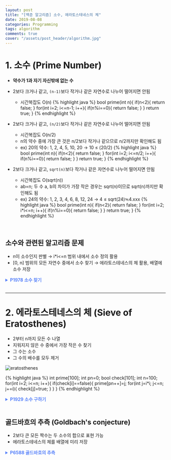 ```yaml
---
layout: post
title: "[백준 알고리즘] 소수, 에라토스테네스의 체"
date: 2019-08-08
categories: Programming
tags: algorithm
comments: true
cover: "/assets/post_header/algorithm.jpg"
---
```


# 1. 소수 (Prime Number)

* **약수가 1과 자기 자신밖에 없는 수**
* 2보다 크거나 같고, `(n-1)`보다 작거나 같은 자연수로 나누어 떨어지면 안됨
    * 시간복잡도 O(n)
{% highlight java %}
bool prime(int n){
    if(n<2){
        return false;
    }
    for(int i=2; i<=n-1; i++){
        if(n%i==0){
            return false;
        }
    }
    return true;
}
{% endhighlight %}

* 2보다 크거나 같고, `(n/2)`보다 작거나 같은 자연수로 나누어 떨어지면 안됨  
    * 시간복잡도 O(n/2)
    * n의 약수 중에 가장 큰 것은 n/2보다 작거나 같으므로 n/2까지만 확인해도 됨
    * ex) 20의 약수: 1, 2, 4, 5, 10, 20 → 10 ≤ (20/2)
{% highlight java %}
bool prime(int n){
    if(n<2){
        return false;
    }
    for(int i=2; i<=n/2; i++){
        if(n%i==0){
            return false;
        }
    }
    return true;
}
{% endhighlight %}

* 2보다 크거나 같고, `sqrt(n)`보다 작거나 같은 자연수로 나누어 떨어지면 안됨
    * 시간복잡도 O(sqrt(n))
    * ab=n; 두 수 a, b의 차이가 가장 작은 경우는 sqrt(n)이므로 sqrt(n)까지만 확인해도 됨
    * ex) 24의 약수: 1, 2, 3, 4, 6, 8, 12, 24 → 4 ≤ sqrt(24)≒4.xxx
{% highlight java %}
bool prime(int n){
    if(n<2){
        return false;
    }
    for(int i=2; i*i<=n; i++){
        if(n%i==0){
            return false;
        }
    }
    return true;
}
{% endhighlight %}

<br>

## 소수와 관련된 알고리즘 문제  
* n이 소수인지 판별 → i*i<=n 범위 내에서 소수 정의 활용
* [0, n] 범위의 모든 자연수 중에서 소수 찾기 → 에라토스테네스의 체 활용, 배열에 소수 저장

<details>
<summary style="color: #5882FA; font-weight: bold;">P1978 소수 찾기</summary>
<div markdown="1">

[https://www.acmicpc.net/problem/1978][baekjoon-1978]  
  
{% highlight java %}
import java.util.Scanner;

public class P1978 {
	public static void main(String[] args) {
		Scanner sc = new Scanner(System.in);
		
		int n = sc.nextInt();
		int cnt = 0;
		
		for(int i=0; i<n; i++) {
			int a = sc.nextInt();
			if(isPrime(a)) {
				cnt++;
			}
		}
		System.out.println(cnt);
		sc.close();
	}
	
	public static boolean isPrime(int n) {
		if(n<2) {
			return false;
		}
		for(int i=2; i*i<=n; i++) {
			if(n%i==0) {
				return false;
			}
		}
		return true;
	}
}
{% endhighlight %}  
</div>
</details>  

<br>

---

# 2. 에라토스테네스의 체 (Sieve of Eratosthenes)

* 2부터 n까지 모든 수 나열
* 지워지지 않은 수 중에서 가장 작은 수 찾기
* 그 수는 소수
* 그 수의 배수를 모두 제거

![eratosthenes](https://user-images.githubusercontent.com/40786985/67957339-c67d9d80-fc38-11e9-9c83-3249968597cf.png)

{% highlight java %}
int prime[100];
int pn=0;
bool check[101];
int n=100;
for(int i=2; i<=n; i++){
    if(check[i]==false){
        prime[pn++]=j;
        for(int j=i*i; j<=n; j+=i){
            check[j]=true;
        }
    }
}
{% endhighlight %}

<details>
<summary style="color: #5882FA; font-weight: bold;">P1929 소수 구하기</summary>
<div markdown="1">

[https://www.acmicpc.net/problem/1929][baekjoon-1929]  
  
{% highlight java %}
import java.util.Scanner;

public class Main {
	public static void main(String[] args) {
		Scanner sc = new Scanner(System.in);
	
		int m = sc.nextInt();
		int n = sc.nextInt();
		
		int[] numArr = new int[n+1];
		for(int i=2; i<=n; i++) {
			numArr[i] = i;
		}
		
		for(int i=2; i<=n; i++) {
			if(numArr[i]==0) {
				continue;
			}
			for(int j=i+i; j<=n; j+=i) {
				numArr[j] = 0;
			}
		}
		
		for(int i=m; i<=n; i++) {
			if(numArr[i]!=0) {
				System.out.println(numArr[i]);
			}
		}
    }
}
{% endhighlight %}  
</div>
</details> 

<br>

## 골드바흐의 추측 (Goldbach's conjecture)

* 2보다 큰 모든 짝수는 두 소수의 합으로 표현 가능
* 에라토스테네스의 체를 배열에 미리 저장

<details>
<summary style="color: #5882FA; font-weight: bold;">P6588 골드바흐의 추측</summary>
<div markdown="1">

[https://www.acmicpc.net/problem/6588][baekjoon-6588]  
  
{% highlight java %}
import java.util.Scanner;

public class Main {
	public static void main(String[] args) {
		Scanner sc = new Scanner(System.in);
	
		int m = sc.nextInt();
		int n = sc.nextInt();
		
		int[] numArr = new int[n+1];
		for(int i=2; i<=n; i++) {
			numArr[i] = i;
		}
		
		for(int i=2; i<=n; i++) {
			if(numArr[i]==0) {
				continue;
			}
			for(int j=i+i; j<=n; j+=i) {
				numArr[j] = 0;
			}
		}
		
		for(int i=m; i<=n; i++) {
			if(numArr[i]!=0) {
				System.out.println(numArr[i]);
			}
		}
    }
}
{% endhighlight %}  
</div>
</details> 

<br>

[baekjoon-1978]:	https://www.acmicpc.net/problem/1978
[baekjoon-1929]:    https://www.acmicpc.net/problem/1929
[baekjoon-6588]:    https://www.acmicpc.net/problem/6588

